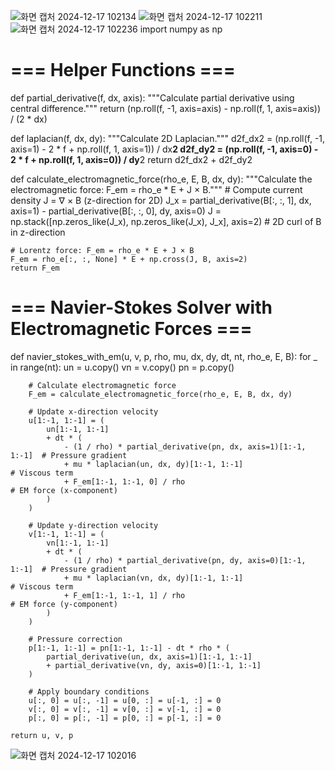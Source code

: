 ![화면 캡처 2024-12-17 102134](https://github.com/user-attachments/assets/58305a3e-b443-4496-b733-183241760be2)
![화면 캡처 2024-12-17 102211](https://github.com/user-attachments/assets/6b74e00f-d10d-4374-8678-d3e1b8c5c02a)
![화면 캡처 2024-12-17 102236](https://github.com/user-attachments/assets/419ed07a-52af-49e2-8324-8702c8332db0)
import numpy as np

# === Helper Functions ===
def partial_derivative(f, dx, axis):
    """Calculate partial derivative using central difference."""
    return (np.roll(f, -1, axis=axis) - np.roll(f, 1, axis=axis)) / (2 * dx)

def laplacian(f, dx, dy):
    """Calculate 2D Laplacian."""
    d2f_dx2 = (np.roll(f, -1, axis=1) - 2 * f + np.roll(f, 1, axis=1)) / dx**2
    d2f_dy2 = (np.roll(f, -1, axis=0) - 2 * f + np.roll(f, 1, axis=0)) / dy**2
    return d2f_dx2 + d2f_dy2

def calculate_electromagnetic_force(rho_e, E, B, dx, dy):
    """Calculate the electromagnetic force: F_em = rho_e * E + J × B."""
    # Compute current density J = ∇ × B (z-direction for 2D)
    J_x = partial_derivative(B[:, :, 1], dx, axis=1) - partial_derivative(B[:, :, 0], dy, axis=0)
    J = np.stack([np.zeros_like(J_x), np.zeros_like(J_x), J_x], axis=2)  # 2D curl of B in z-direction

    # Lorentz force: F_em = rho_e * E + J × B
    F_em = rho_e[:, :, None] * E + np.cross(J, B, axis=2)
    return F_em

# === Navier-Stokes Solver with Electromagnetic Forces ===
def navier_stokes_with_em(u, v, p, rho, mu, dx, dy, dt, nt, rho_e, E, B):
    for _ in range(nt):
        un = u.copy()
        vn = v.copy()
        pn = p.copy()

        # Calculate electromagnetic force
        F_em = calculate_electromagnetic_force(rho_e, E, B, dx, dy)

        # Update x-direction velocity
        u[1:-1, 1:-1] = (
            un[1:-1, 1:-1]
            + dt * (
                - (1 / rho) * partial_derivative(pn, dx, axis=1)[1:-1, 1:-1]  # Pressure gradient
                + mu * laplacian(un, dx, dy)[1:-1, 1:-1]                     # Viscous term
                + F_em[1:-1, 1:-1, 0] / rho                                 # EM force (x-component)
            )
        )

        # Update y-direction velocity
        v[1:-1, 1:-1] = (
            vn[1:-1, 1:-1]
            + dt * (
                - (1 / rho) * partial_derivative(pn, dy, axis=0)[1:-1, 1:-1]  # Pressure gradient
                + mu * laplacian(vn, dx, dy)[1:-1, 1:-1]                     # Viscous term
                + F_em[1:-1, 1:-1, 1] / rho                                 # EM force (y-component)
            )
        )

        # Pressure correction
        p[1:-1, 1:-1] = pn[1:-1, 1:-1] - dt * rho * (
            partial_derivative(un, dx, axis=1)[1:-1, 1:-1]
            + partial_derivative(vn, dy, axis=0)[1:-1, 1:-1]
        )

        # Apply boundary conditions
        u[:, 0] = u[:, -1] = u[0, :] = u[-1, :] = 0
        v[:, 0] = v[:, -1] = v[0, :] = v[-1, :] = 0
        p[:, 0] = p[:, -1] = p[0, :] = p[-1, :] = 0

    return u, v, p
![화면 캡처 2024-12-17 102016](https://github.com/user-attachments/assets/d39bf356-a9a2-4810-84f6-473334a5f8de)
